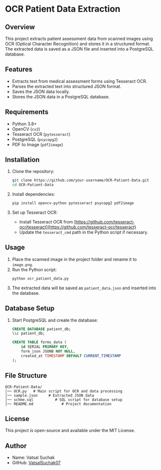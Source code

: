 # OCR Patient Data Extraction

## Overview
This project extracts patient assessment data from scanned images using OCR (Optical Character Recognition) and stores it in a structured format. The extracted data is saved as a JSON file and inserted into a PostgreSQL database.

## Features
- Extracts text from medical assessment forms using Tesseract OCR.
- Parses the extracted text into structured JSON format.
- Saves the JSON data locally.
- Stores the JSON data in a PostgreSQL database.

## Requirements
- Python 3.8+
- OpenCV (`cv2`)
- Tesseract OCR (`pytesseract`)
- PostgreSQL (`psycopg2`)
- PDF to Image (`pdf2image`)

## Installation
1. Clone the repository:
   ```sh
   git clone https://github.com/your-username/OCR-Patient-Data.git
   cd OCR-Patient-Data
   ```

2. Install dependencies:
   ```sh
   pip install opencv-python pytesseract psycopg2 pdf2image
   ```

3. Set up Tesseract OCR:
   - Install Tesseract OCR from [https://github.com/tesseract-ocr/tesseract](https://github.com/tesseract-ocr/tesseract)
   - Update the `tesseract_cmd` path in the Python script if necessary.

## Usage
1. Place the scanned image in the project folder and rename it to `image.png`.
2. Run the Python script:
   ```sh
   python ocr_patient_data.py
   ```
3. The extracted data will be saved as `patient_data.json` and inserted into the database.

## Database Setup
1. Start PostgreSQL and create the database:
   ```sql
   CREATE DATABASE patient_db;
   \\c patient_db;

   CREATE TABLE forms_data (
       id SERIAL PRIMARY KEY,
       form_json JSONB NOT NULL,
       created_at TIMESTAMP DEFAULT CURRENT_TIMESTAMP
   );
   ```

## File Structure
```
OCR-Patient-Data/
│── OCR.py   # Main script for OCR and data processing
│── sample.json     # Extracted JSON data
│── schme.sql          # SQL script for database setup
│── README.md             # Project documentation
```

## License
This project is open-source and available under the MIT License.

## Author
- Name: Vatsal Suchak
- GitHub: [VatsalSuchak07](https://github.com/VatsalSuchak07)


